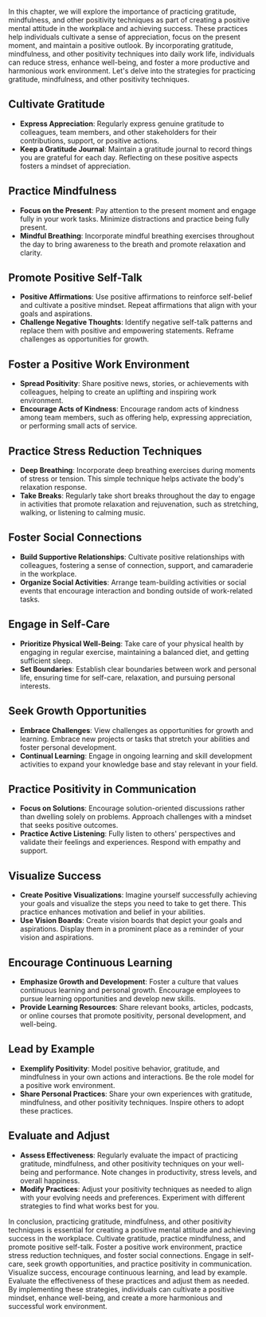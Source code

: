 
In this chapter, we will explore the importance of practicing gratitude, mindfulness, and other positivity techniques as part of creating a positive mental attitude in the workplace and achieving success. These practices help individuals cultivate a sense of appreciation, focus on the present moment, and maintain a positive outlook. By incorporating gratitude, mindfulness, and other positivity techniques into daily work life, individuals can reduce stress, enhance well-being, and foster a more productive and harmonious work environment. Let's delve into the strategies for practicing gratitude, mindfulness, and other positivity techniques.

Cultivate Gratitude
-------------------

* **Express Appreciation**: Regularly express genuine gratitude to colleagues, team members, and other stakeholders for their contributions, support, or positive actions.
* **Keep a Gratitude Journal**: Maintain a gratitude journal to record things you are grateful for each day. Reflecting on these positive aspects fosters a mindset of appreciation.

Practice Mindfulness
--------------------

* **Focus on the Present**: Pay attention to the present moment and engage fully in your work tasks. Minimize distractions and practice being fully present.
* **Mindful Breathing**: Incorporate mindful breathing exercises throughout the day to bring awareness to the breath and promote relaxation and clarity.

Promote Positive Self-Talk
--------------------------

* **Positive Affirmations**: Use positive affirmations to reinforce self-belief and cultivate a positive mindset. Repeat affirmations that align with your goals and aspirations.
* **Challenge Negative Thoughts**: Identify negative self-talk patterns and replace them with positive and empowering statements. Reframe challenges as opportunities for growth.

Foster a Positive Work Environment
----------------------------------

* **Spread Positivity**: Share positive news, stories, or achievements with colleagues, helping to create an uplifting and inspiring work environment.
* **Encourage Acts of Kindness**: Encourage random acts of kindness among team members, such as offering help, expressing appreciation, or performing small acts of service.

Practice Stress Reduction Techniques
------------------------------------

* **Deep Breathing**: Incorporate deep breathing exercises during moments of stress or tension. This simple technique helps activate the body's relaxation response.
* **Take Breaks**: Regularly take short breaks throughout the day to engage in activities that promote relaxation and rejuvenation, such as stretching, walking, or listening to calming music.

Foster Social Connections
-------------------------

* **Build Supportive Relationships**: Cultivate positive relationships with colleagues, fostering a sense of connection, support, and camaraderie in the workplace.
* **Organize Social Activities**: Arrange team-building activities or social events that encourage interaction and bonding outside of work-related tasks.

Engage in Self-Care
-------------------

* **Prioritize Physical Well-Being**: Take care of your physical health by engaging in regular exercise, maintaining a balanced diet, and getting sufficient sleep.
* **Set Boundaries**: Establish clear boundaries between work and personal life, ensuring time for self-care, relaxation, and pursuing personal interests.

Seek Growth Opportunities
-------------------------

* **Embrace Challenges**: View challenges as opportunities for growth and learning. Embrace new projects or tasks that stretch your abilities and foster personal development.
* **Continual Learning**: Engage in ongoing learning and skill development activities to expand your knowledge base and stay relevant in your field.

Practice Positivity in Communication
------------------------------------

* **Focus on Solutions**: Encourage solution-oriented discussions rather than dwelling solely on problems. Approach challenges with a mindset that seeks positive outcomes.
* **Practice Active Listening**: Fully listen to others' perspectives and validate their feelings and experiences. Respond with empathy and support.

Visualize Success
-----------------

* **Create Positive Visualizations**: Imagine yourself successfully achieving your goals and visualize the steps you need to take to get there. This practice enhances motivation and belief in your abilities.
* **Use Vision Boards**: Create vision boards that depict your goals and aspirations. Display them in a prominent place as a reminder of your vision and aspirations.

Encourage Continuous Learning
-----------------------------

* **Emphasize Growth and Development**: Foster a culture that values continuous learning and personal growth. Encourage employees to pursue learning opportunities and develop new skills.
* **Provide Learning Resources**: Share relevant books, articles, podcasts, or online courses that promote positivity, personal development, and well-being.

Lead by Example
---------------

* **Exemplify Positivity**: Model positive behavior, gratitude, and mindfulness in your own actions and interactions. Be the role model for a positive work environment.
* **Share Personal Practices**: Share your own experiences with gratitude, mindfulness, and other positivity techniques. Inspire others to adopt these practices.

Evaluate and Adjust
-------------------

* **Assess Effectiveness**: Regularly evaluate the impact of practicing gratitude, mindfulness, and other positivity techniques on your well-being and performance. Note changes in productivity, stress levels, and overall happiness.
* **Modify Practices**: Adjust your positivity techniques as needed to align with your evolving needs and preferences. Experiment with different strategies to find what works best for you.

In conclusion, practicing gratitude, mindfulness, and other positivity techniques is essential for creating a positive mental attitude and achieving success in the workplace. Cultivate gratitude, practice mindfulness, and promote positive self-talk. Foster a positive work environment, practice stress reduction techniques, and foster social connections. Engage in self-care, seek growth opportunities, and practice positivity in communication. Visualize success, encourage continuous learning, and lead by example. Evaluate the effectiveness of these practices and adjust them as needed. By implementing these strategies, individuals can cultivate a positive mindset, enhance well-being, and create a more harmonious and successful work environment.
